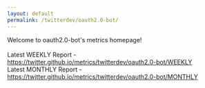 ```yaml
---
layout: default
permalink: /twitterdev/oauth2.0-bot/
---
```

Welcome to oauth2.0-bot's metrics homepage!
<br><br>
Latest WEEKLY Report - <a href="https://twitter.github.io/metrics/twitterdev/oauth2.0-bot/WEEKLY">https://twitter.github.io/metrics/twitterdev/oauth2.0-bot/WEEKLY</a>
<br>
Latest MONTHLY Report - <a href="https://twitter.github.io/metrics/twitterdev/oauth2.0-bot/MONTHLY">https://twitter.github.io/metrics/twitterdev/oauth2.0-bot/MONTHLY</a>
<br>
